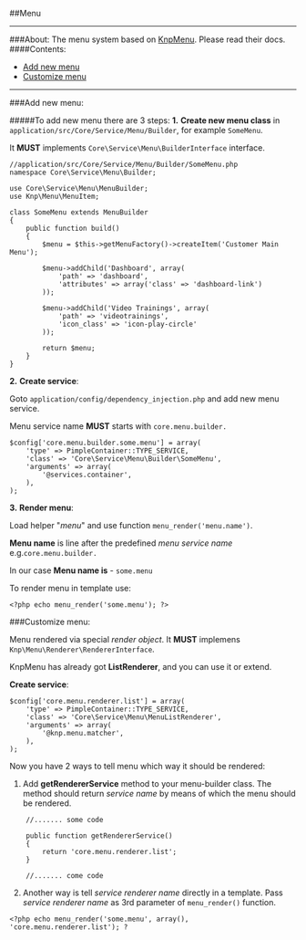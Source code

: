 ##Menu
___
###About:
The menu system based on [KnpMenu](https://github.com/KnpLabs/KnpMenu). Please read their docs.
####Contents:
- [Add new menu](#markdown-header-add-new-menu)
- [Customize menu](#markdown-header-customize-menu)
___


###Add new menu:

#####To add new menu there are 3 steps:
**1.** **Create new menu class** in ``application/src/Core/Service/Menu/Builder``, for example ``SomeMenu``.

It **MUST** implements ``Core\Service\Menu\BuilderInterface`` interface.

````
//application/src/Core/Service/Menu/Builder/SomeMenu.php
namespace Core\Service\Menu\Builder;

use Core\Service\Menu\MenuBuilder;
use Knp\Menu\MenuItem;

class SomeMenu extends MenuBuilder
{
    public function build()
    {
        $menu = $this->getMenuFactory()->createItem('Customer Main Menu');

        $menu->addChild('Dashboard', array(
            'path' => 'dashboard',
            'attributes' => array('class' => 'dashboard-link')
        ));

        $menu->addChild('Video Trainings', array(
            'path' => 'videotrainings',
            'icon_class' => 'icon-play-circle'
        ));

        return $menu;
    }
}
````

**2.** **Create service**:

Goto ``application/config/dependency_injection.php`` and add new menu service.

Menu service name **MUST** starts with ``core.menu.builder.``

````
$config['core.menu.builder.some.menu'] = array(
    'type' => PimpleContainer::TYPE_SERVICE,
    'class' => 'Core\Service\Menu\Builder\SomeMenu',
    'arguments' => array(
        '@services.container',
    ),
);
````

**3.** **Render menu**:

Load helper "*menu*" and use function ``menu_render('menu.name')``.

**Menu name** is line after the predefined *menu service name* e.g.``core.menu.builder.``

In our case **Menu name is** - ``some.menu``

To render menu in template use:

````
<?php echo menu_render('some.menu'); ?>
````


###Customize menu:

Menu rendered via special *render object*. It **MUST** implemens ``Knp\Menu\Renderer\RendererInterface``.

KnpMenu has already got  **ListRenderer**, and you can use it or extend.

**Create service**:

````
$config['core.menu.renderer.list'] = array(
    'type' => PimpleContainer::TYPE_SERVICE,
    'class' => 'Core\Service\Menu\MenuListRenderer',
    'arguments' => array(
        '@knp.menu.matcher',
    ),
);
````

Now you have 2 ways to tell menu which way it should be rendered:

1. Add **getRendererService** method to your menu-builder class. The method should return *service name* by means of which the menu should be rendered.

````
    //....... some code
    
    public function getRendererService()
    {
        return 'core.menu.renderer.list';
    }    

    //....... come code    
````
2. Another way is tell 	*service renderer name* directly in a template. Pass *service renderer name* as 3rd parameter of ``menu_render()`` function.

````
<?php echo menu_render('some.menu', array(), 'core.menu.renderer.list'); ?
````